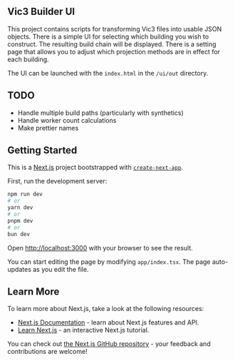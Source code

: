 ## Vic3 Builder UI

This project contains scripts for transforming Vic3 files into usable JSON objects. There is a simple
UI for selecting which building you wish to construct. The resulting build chain will be displayed.
There is a setting page that allows you to adjust which projection methods are in effect for each building.

The UI can be launched with the `index.html` in the `/ui/out` directory.

## TODO

* Handle multiple build paths (particularly with synthetics)
* Handle worker count calculations
* Make prettier names

## Getting Started

This is a [Next.js](https://nextjs.org/) project bootstrapped
with [`create-next-app`](https://github.com/vercel/next.js/tree/canary/packages/create-next-app).

First, run the development server:

```bash
npm run dev
# or
yarn dev
# or
pnpm dev
# or
bun dev
```

Open [http://localhost:3000](http://localhost:3000) with your browser to see the result.

You can start editing the page by modifying `app/index.tsx`. The page auto-updates as you edit the file.

## Learn More

To learn more about Next.js, take a look at the following resources:

- [Next.js Documentation](https://nextjs.org/docs) - learn about Next.js features and API.
- [Learn Next.js](https://nextjs.org/learn) - an interactive Next.js tutorial.

You can check out [the Next.js GitHub repository](https://github.com/vercel/next.js/) - your feedback and contributions
are welcome!
